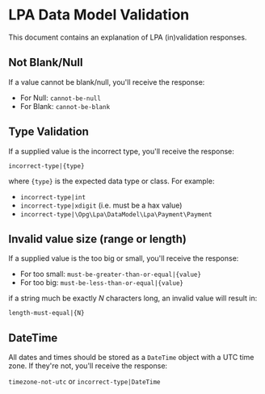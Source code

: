 LPA Data Model Validation
===========

This document contains an explanation of LPA (in)validation responses.

Not Blank/Null
---------------
If a value cannot be blank/null, you'll receive the response:

- For Null: ``cannot-be-null``
- For Blank: ``cannot-be-blank``

Type Validation
---------------
If a supplied value is the incorrect type, you'll receive the response:

`incorrect-type|{type}`

where ``{type}`` is the expected data type or class. For example:

- ``incorrect-type|int``
- ``incorrect-type|xdigit`` (i.e. must be a hax value)
- ``incorrect-type|\Opg\Lpa\DataModel\Lpa\Payment\Payment``

Invalid value size (range or length)
--------------------------------------
If a supplied value is the too big or small, you'll receive the response:

- For too small: ``must-be-greater-than-or-equal|{value}``
- For too big: ``must-be-less-than-or-equal|{value}``

if a string much be exactly _N_ characters long, an invalid value will result in:

`length-must-equal|{N}`


DateTime
---------
All dates and times should be stored as a ``DateTime`` object with a UTC time zone. If they're not, you'll receive the response:

``timezone-not-utc`` or ``incorrect-type|DateTime``
